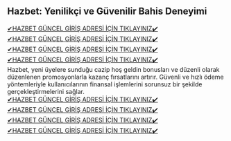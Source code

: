 ## Hazbet: Yenilikçi ve Güvenilir Bahis Deneyimi
<a href="https://wwwhazbet189.com/" rel="nofollow">✔HAZBET GÜNCEL GİRİŞ ADRESİ İÇİN TIKLAYINIZ✔️</a><br>
<a href="https://wwwhazbet189.com/" rel="nofollow">✔HAZBET GÜNCEL GİRİŞ ADRESİ İÇİN TIKLAYINIZ✔️</a><br>
<a href="https://wwwhazbet189.com/" rel="nofollow">✔HAZBET GÜNCEL GİRİŞ ADRESİ İÇİN TIKLAYINIZ✔️</a><br>
<a href="https://wwwhazbet189.com/" rel="nofollow">✔HAZBET GÜNCEL GİRİŞ ADRESİ İÇİN TIKLAYINIZ✔️</a><br>
Hazbet, yeni üyelere sunduğu cazip hoş geldin bonusları ve düzenli olarak düzenlenen promosyonlarla kazanç fırsatlarını artırır. Güvenli ve hızlı ödeme yöntemleriyle kullanıcılarının finansal işlemlerini sorunsuz bir şekilde gerçekleştirmelerini sağlar.<br>
<a href="https://wwwhazbet189.com/" rel="nofollow">✔HAZBET GÜNCEL GİRİŞ ADRESİ İÇİN TIKLAYINIZ✔️</a><br>
<a href="https://wwwhazbet189.com/" rel="nofollow">✔HAZBET GÜNCEL GİRİŞ ADRESİ İÇİN TIKLAYINIZ✔️</a><br>
<a href="https://wwwhazbet189.com/" rel="nofollow">✔HAZBET GÜNCEL GİRİŞ ADRESİ İÇİN TIKLAYINIZ✔️</a><br>
<a href="https://wwwhazbet189.com/" rel="nofollow">✔HAZBET GÜNCEL GİRİŞ ADRESİ İÇİN TIKLAYINIZ✔️</a><br>
